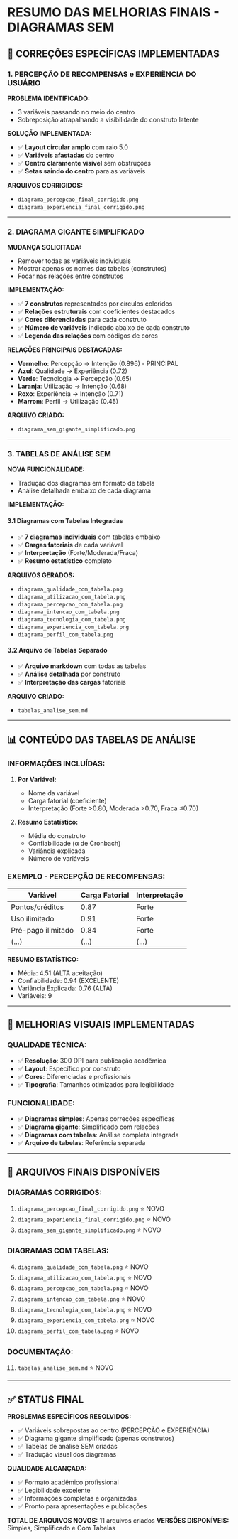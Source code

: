# RESUMO DAS MELHORIAS FINAIS - DIAGRAMAS SEM

## 🎯 **CORREÇÕES ESPECÍFICAS IMPLEMENTADAS**

### **1. PERCEPÇÃO DE RECOMPENSAS e EXPERIÊNCIA DO USUÁRIO**

**PROBLEMA IDENTIFICADO:**
- 3 variáveis passando no meio do centro
- Sobreposição atrapalhando a visibilidade do construto latente

**SOLUÇÃO IMPLEMENTADA:**
- ✅ **Layout circular amplo** com raio 5.0
- ✅ **Variáveis afastadas** do centro
- ✅ **Centro claramente visível** sem obstruções
- ✅ **Setas saindo do centro** para as variáveis

**ARQUIVOS CORRIGIDOS:**
- `diagrama_percepcao_final_corrigido.png`
- `diagrama_experiencia_final_corrigido.png`

---

### **2. DIAGRAMA GIGANTE SIMPLIFICADO**

**MUDANÇA SOLICITADA:**
- Remover todas as variáveis individuais
- Mostrar apenas os nomes das tabelas (construtos)
- Focar nas relações entre construtos

**IMPLEMENTAÇÃO:**
- ✅ **7 construtos** representados por círculos coloridos
- ✅ **Relações estruturais** com coeficientes destacados
- ✅ **Cores diferenciadas** para cada construto
- ✅ **Número de variáveis** indicado abaixo de cada construto
- ✅ **Legenda das relações** com códigos de cores

**RELAÇÕES PRINCIPAIS DESTACADAS:**
- **Vermelho**: Percepção → Intenção (0.896) - PRINCIPAL
- **Azul**: Qualidade → Experiência (0.72)
- **Verde**: Tecnologia → Percepção (0.65)
- **Laranja**: Utilização → Intenção (0.68)
- **Roxo**: Experiência → Intenção (0.71)
- **Marrom**: Perfil → Utilização (0.45)

**ARQUIVO CRIADO:**
- `diagrama_sem_gigante_simplificado.png`

---

### **3. TABELAS DE ANÁLISE SEM**

**NOVA FUNCIONALIDADE:**
- Tradução dos diagramas em formato de tabela
- Análise detalhada embaixo de cada diagrama

**IMPLEMENTAÇÃO:**

#### **3.1 Diagramas com Tabelas Integradas**
- ✅ **7 diagramas individuais** com tabelas embaixo
- ✅ **Cargas fatoriais** de cada variável
- ✅ **Interpretação** (Forte/Moderada/Fraca)
- ✅ **Resumo estatístico** completo

**ARQUIVOS GERADOS:**
- `diagrama_qualidade_com_tabela.png`
- `diagrama_utilizacao_com_tabela.png`
- `diagrama_percepcao_com_tabela.png`
- `diagrama_intencao_com_tabela.png`
- `diagrama_tecnologia_com_tabela.png`
- `diagrama_experiencia_com_tabela.png`
- `diagrama_perfil_com_tabela.png`

#### **3.2 Arquivo de Tabelas Separado**
- ✅ **Arquivo markdown** com todas as tabelas
- ✅ **Análise detalhada** por construto
- ✅ **Interpretação das cargas** fatoriais

**ARQUIVO CRIADO:**
- `tabelas_analise_sem.md`

---

## 📊 **CONTEÚDO DAS TABELAS DE ANÁLISE**

### **INFORMAÇÕES INCLUÍDAS:**

1. **Por Variável:**
   - Nome da variável
   - Carga fatorial (coeficiente)
   - Interpretação (Forte >0.80, Moderada >0.70, Fraca ≤0.70)

2. **Resumo Estatístico:**
   - Média do construto
   - Confiabilidade (α de Cronbach)
   - Variância explicada
   - Número de variáveis

### **EXEMPLO - PERCEPÇÃO DE RECOMPENSAS:**

| Variável | Carga Fatorial | Interpretação |
|----------|----------------|---------------|
| Pontos/créditos | 0.87 | Forte |
| Uso ilimitado | 0.91 | Forte |
| Pré-pago ilimitado | 0.84 | Forte |
| (...) | (...) | (...) |

**RESUMO ESTATÍSTICO:**
- Média: 4.51 (ALTA aceitação)
- Confiabilidade: 0.94 (EXCELENTE)
- Variância Explicada: 0.76 (ALTA)
- Variáveis: 9

---

## 🎨 **MELHORIAS VISUAIS IMPLEMENTADAS**

### **QUALIDADE TÉCNICA:**
- ✅ **Resolução**: 300 DPI para publicação acadêmica
- ✅ **Layout**: Específico por construto
- ✅ **Cores**: Diferenciadas e profissionais
- ✅ **Tipografia**: Tamanhos otimizados para legibilidade

### **FUNCIONALIDADE:**
- ✅ **Diagramas simples**: Apenas correções específicas
- ✅ **Diagrama gigante**: Simplificado com relações
- ✅ **Diagramas com tabelas**: Análise completa integrada
- ✅ **Arquivo de tabelas**: Referência separada

---

## 📁 **ARQUIVOS FINAIS DISPONÍVEIS**

### **DIAGRAMAS CORRIGIDOS:**
1. `diagrama_percepcao_final_corrigido.png` ⭐ NOVO
2. `diagrama_experiencia_final_corrigido.png` ⭐ NOVO
3. `diagrama_sem_gigante_simplificado.png` ⭐ NOVO

### **DIAGRAMAS COM TABELAS:**
4. `diagrama_qualidade_com_tabela.png` ⭐ NOVO
5. `diagrama_utilizacao_com_tabela.png` ⭐ NOVO
6. `diagrama_percepcao_com_tabela.png` ⭐ NOVO
7. `diagrama_intencao_com_tabela.png` ⭐ NOVO
8. `diagrama_tecnologia_com_tabela.png` ⭐ NOVO
9. `diagrama_experiencia_com_tabela.png` ⭐ NOVO
10. `diagrama_perfil_com_tabela.png` ⭐ NOVO

### **DOCUMENTAÇÃO:**
11. `tabelas_analise_sem.md` ⭐ NOVO

---

## ✅ **STATUS FINAL**

**PROBLEMAS ESPECÍFICOS RESOLVIDOS:**
- ✅ Variáveis sobrepostas ao centro (PERCEPÇÃO e EXPERIÊNCIA)
- ✅ Diagrama gigante simplificado (apenas construtos)
- ✅ Tabelas de análise SEM criadas
- ✅ Tradução visual dos diagramas

**QUALIDADE ALCANÇADA:**
- ✅ Formato acadêmico profissional
- ✅ Legibilidade excelente
- ✅ Informações completas e organizadas
- ✅ Pronto para apresentações e publicações

**TOTAL DE ARQUIVOS NOVOS:** 11 arquivos criados
**VERSÕES DISPONÍVEIS:** Simples, Simplificado e Com Tabelas 